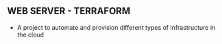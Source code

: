 ## WEB SERVER - TERRAFORM

- A project to automate and provision different types of infrastructure in the cloud